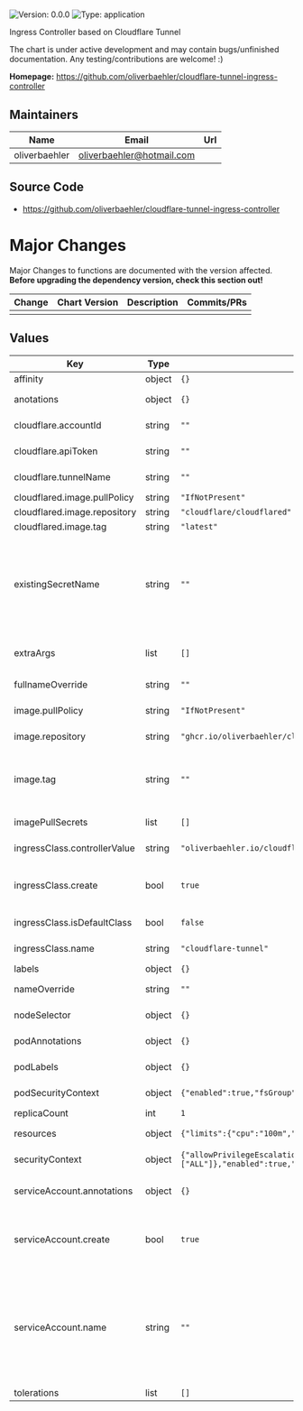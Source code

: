 #

![Version: 0.0.0](https://img.shields.io/badge/Version-0.0.0-informational?style=flat-square) ![Type: application](https://img.shields.io/badge/Type-application-informational?style=flat-square)

Ingress Controller based on Cloudflare Tunnel

The chart is under active development and may contain bugs/unfinished documentation. Any testing/contributions are welcome! :)

**Homepage:** <https://github.com/oliverbaehler/cloudflare-tunnel-ingress-controller>

## Maintainers

| Name | Email | Url |
| ---- | ------ | --- |
| oliverbaehler | <oliverbaehler@hotmail.com> |  |

## Source Code

* <https://github.com/oliverbaehler/cloudflare-tunnel-ingress-controller>

# Major Changes

Major Changes to functions are documented with the version affected. **Before upgrading the dependency version, check this section out!**

| **Change** | **Chart Version** | **Description** | **Commits/PRs** |
| :--------- | :---------------- | :-------------- | :-------------- |
|||||

## Values

| Key | Type | Default | Description |
|-----|------|---------|-------------|
| affinity | object | `{}` | Pod Affinity |
| anotations | object | `{}` | Deployment annotations |
| cloudflare.accountId | string | `""` | Cloudflare Account ID |
| cloudflare.apiToken | string | `""` | Cloudflare API Token |
| cloudflare.tunnelName | string | `""` | Cloudflare Tunnel Name |
| cloudflared.image.pullPolicy | string | `"IfNotPresent"` |  |
| cloudflared.image.repository | string | `"cloudflare/cloudflared"` |  |
| cloudflared.image.tag | string | `"latest"` |  |
| existingSecretName | string | `""` | Use an existing secret (Secret must contain `api-token`, `cloudflare-account-id` and  `cloudflare-tunnel-name` as keys) |
| extraArgs | list | `[]` | Additional Controller-Arguments |
| fullnameOverride | string | `""` | Full name override |
| image.pullPolicy | string | `"IfNotPresent"` | Image pull policy |
| image.repository | string | `"ghcr.io/oliverbaehler/cloudflare-tunnel-ingress-controller"` | Image repository |
| image.tag | string | `""` | Overrides the image tag whose default is the chart appVersion. |
| imagePullSecrets | list | `[]` | Image pull secrets |
| ingressClass.controllerValue | string | `"oliverbaehler.io/cloudflare-tunnel-ingress-controller"` | Ingress class controller |
| ingressClass.create | bool | `true` | Define if ingress class should be created |
| ingressClass.isDefaultClass | bool | `false` | Cluster default ingress class |
| ingressClass.name | string | `"cloudflare-tunnel"` | Ingress class name |
| labels | object | `{}` | Deployment |
| nameOverride | string | `""` | Partial name override |
| nodeSelector | object | `{}` | Pod Node Selector |
| podAnnotations | object | `{}` | Additional Pod annotations |
| podLabels | object | `{}` | Additional Pod labels |
| podSecurityContext | object | `{"enabled":true,"fsGroup":65532,"runAsNonRoot":true}` | Pod Security Context |
| replicaCount | int | `1` | Replicas |
| resources | object | `{"limits":{"cpu":"100m","memory":"128Mi"},"requests":{"cpu":"100m","memory":"128Mi"}}` | Container resources |
| securityContext | object | `{"allowPrivilegeEscalation":false,"capabilities":{"drop":["ALL"]},"enabled":true,"readOnlyRootFilesystem":true,"runAsGroup":65532,"runAsUser":65532}` | Container SecurityContext |
| serviceAccount.annotations | object | `{}` | Annotations to add to the service account |
| serviceAccount.create | bool | `true` | Specifies whether a service account should be created |
| serviceAccount.name | string | `""` | The name of the service account to use. If not set and create is true, a name is generated using the fullname template |
| tolerations | list | `[]` | Pod Tolerations |

